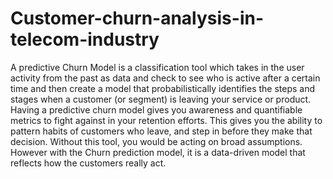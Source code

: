 # Customer-churn-analysis-in-telecom-industry
A predictive Churn Model is a classification tool which takes in the user activity from the past as data and check to see who is active after a certain time and then create a model that probabilistically identifies the steps and stages when a customer (or segment) is leaving your service or product.  Having a predictive churn model gives you awareness and quantifiable metrics to fight against in your retention efforts. This gives you the ability to pattern habits of customers who leave, and step in before they make that decision. Without this tool, you would be acting on broad assumptions. However with the Churn prediction model, it is a data-driven model that reflects how the customers really act.
